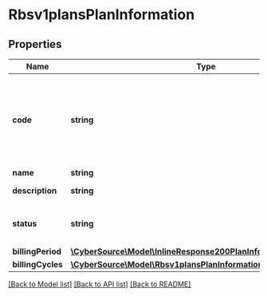 # Rbsv1plansPlanInformation

## Properties
Name | Type | Description | Notes
------------ | ------------- | ------------- | -------------
**code** | **string** | Plan code is an optional field, If not provided system generates and assign one | [optional] 
**name** | **string** | Plan name | 
**description** | **string** | Plan description | [optional] 
**status** | **string** | Plan Status:  - &#x60;DRAFT&#x60;  - &#x60;ACTIVE&#x60; (default) | [optional] 
**billingPeriod** | [**\CyberSource\Model\InlineResponse200PlanInformationBillingPeriod**](InlineResponse200PlanInformationBillingPeriod.md) |  | [optional] 
**billingCycles** | [**\CyberSource\Model\Rbsv1plansPlanInformationBillingCycles**](Rbsv1plansPlanInformationBillingCycles.md) |  | [optional] 

[[Back to Model list]](../README.md#documentation-for-models) [[Back to API list]](../README.md#documentation-for-api-endpoints) [[Back to README]](../README.md)



